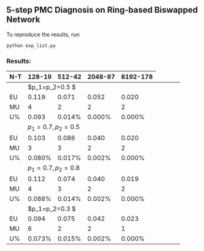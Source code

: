 ## 5-step PMC Diagnosis on Ring-based Biswapped Network

To reproduce the results, run

```shell
python exp_list.py
```

### Results:

| N-T | 128-19 | 512-42 | 2048-87 | 8192-178 |
| --  | --     | --     | --      | --       |
|<td colspan=5>$p_1=p_2=0.5 $                |
|EU   | 0.119  | 0.071  | 0.052   | 0.020    |
|MU   |4       | 2      | 2       | 2        |
|U\%  | 0.093  | 0.014\%| 0.000\% | 0.000\%  |
|<td colspan=5>$p_1=0.7, p_2=0.5$            |
|EU   | 0.103  | 0.086  | 0.040   | 0.020    |
|MU   | 3      | 3      | 2       | 2        |
|U\%  | 0.080\%| 0.017\%| 0.002\% | 0.000\%  |
|<td colspan=5>$p_1=0.7, p_2=0.8$            |
|EU   | 0.112  | 0.074  | 0.040   | 0.019    |
|MU   |4       | 3      | 2       | 2        |
|U\%  | 0.088\%| 0.014\%| 0.002\% | 0.000\%  |
|<td colspan=5>$p_1=p_2=0.3 $                |
|EU   | 0.094  | 0.075  | 0.042   | 0.023    |
|MU   | 6      | 2      | 2       | 1        |
|U\%  | 0.073\%| 0.015\%| 0.002\% | 0.000\%  |